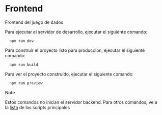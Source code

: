 # Frontend

Frontend del juego de dados

Para ejecutar el servidor de desarrollo, ejecutar el siguiente comando:

```bash
  npm run dev
```

Para construir el proyecto listo para produccion, ejecutar el siguiente comando:

```bash
  npm run build
```

Para ver el proyecto construido, ejecutar el siguiente comando:

```bash
  npm run preview
```

> [!NOTE]
> Estos comandos no inician el servidor backend.
> Para otros comandos, ve a la [lista](../README.md) de los scripts principales
